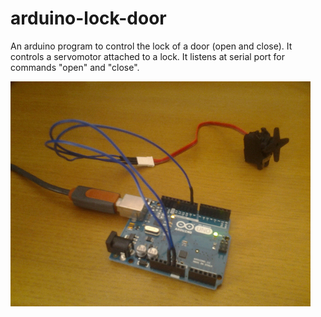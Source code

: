 arduino-lock-door
=================

An arduino program to control the lock of a door (open and close).
It controls a servomotor attached to a lock.
It listens at serial port for commands "open" and "close".

![example photo](img/2014-07-13.jpg)
